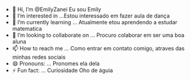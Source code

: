 - 👋 Hi, I’m @EmilyZanei Eu sou Emily
- 👀 I’m interested in ...Estou interessado em fazer aula de dança
- 🌱 I’m currently learning ... Atualmente etou aprendendo a estudar matematica
- 💞️ I’m looking to collaborate on ... Procuro colaborar em ser uma boa aluna
- 📫 How to reach me ... Como entrar em contato comigo, atraves das minhas redes sociais
- 😄 Pronouns: ... Pronomes ela dela 
- ⚡ Fun fact: ... Curiosidade Oho de águia

<!---
EmilyZanei/EmilyZanei is a ✨ special ✨ repository because its `README.md` (this file) appears on your GitHub profile.
You can click the Preview link to take a look at your changes. 
--->
